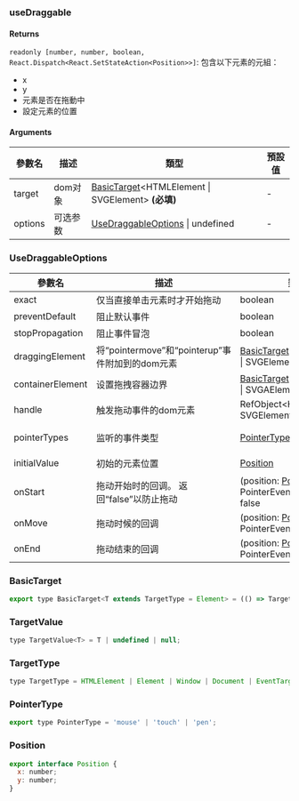 ### useDraggable

#### Returns
`readonly [number, number, boolean, React.Dispatch<React.SetStateAction<Position>>]`: 包含以下元素的元組：
- x
- y
- 元素是否在拖動中
- 設定元素的位置

#### Arguments
|參數名|描述|類型|預設值|
|---|---|---|---|
|target|dom对象|[BasicTarget](#BasicTarget)&lt;HTMLElement \| SVGElement&gt;  **(必填)**|-|
|options|可选参数|[UseDraggableOptions](#UseDraggableOptions) \| undefined |-|

### UseDraggableOptions

|參數名|描述|類型|預設值|
|---|---|---|---|
|exact|仅当直接单击元素时才开始拖动|boolean |`false`|
|preventDefault|阻止默认事件|boolean |`false`|
|stopPropagation|阻止事件冒泡|boolean |`false`|
|draggingElement|将“pointermove”和“pointerup”事件附加到的dom元素|[BasicTarget](#BasicTarget)&lt;HTMLElement \| SVGElement&gt; |`window`|
|containerElement|设置拖拽容器边界|[BasicTarget](#BasicTarget)&lt;HTMLElement \| SVGAElement&gt; |`undefined`|
|handle|触发拖动事件的dom元素|RefObject&lt;HTMLElement \| SVGElement&gt; |`target`|
|pointerTypes|监听的事件类型|[PointerType](#PointerType)[] |`['mouse', 'touch', 'pen']`|
|initialValue|初始的元素位置|[Position](#Position) |`{ x: 0, y: 0 }`|
|onStart|拖动开始时的回调。 返回“false”以防止拖动|(position: [Position](#Position), event: PointerEvent) => void \| false |`-`|
|onMove|拖动时候的回调|(position: [Position](#Position), event: PointerEvent) => void |`-`|
|onEnd|拖动结束的回调|(position: [Position](#Position), event: PointerEvent) => void |`-`|

### BasicTarget

```js
export type BasicTarget<T extends TargetType = Element> = (() => TargetValue<T>) | TargetValue<T> | MutableRefObject<TargetValue<T>>;
```

### TargetValue

```js
type TargetValue<T> = T | undefined | null;
```

### TargetType

```js
type TargetType = HTMLElement | Element | Window | Document | EventTarget;
```

### PointerType

```js
export type PointerType = 'mouse' | 'touch' | 'pen';
```

### Position

```js
export interface Position {
  x: number;
  y: number;
}
```